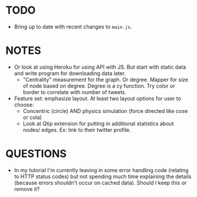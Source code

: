# TODO
- Bring up to date with recent changes to `main.js`.

# NOTES
- Or look at using Heroku for using API with JS. But start with static data and write program for downloading data later.
  - "Centrality" measurement for the graph. Or degree. Mapper for size of node based on degree. Degree is a cy function. Try color or border to correlate with number of tweets.
- Feature set: emphasize layout. At least two layout options for user to choose:
  - Concentric (circle) AND physics simulation (force directed like cose or cola)
  - Look at Qtip extension for putting in additional statistics about nodes/ edges. Ex: link to their twitter profile.

# QUESTIONS
- In my tutorial I'm currently leaving in some error handling code (relating to HTTP status codes) but not spending much time explaining the details (because errors shouldn't occur on cached data). Should I keep this or remove it?